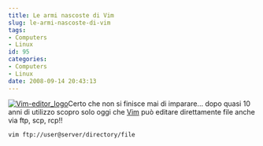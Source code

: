 ```yaml
---
title: Le armi nascoste di Vim
slug: le-armi-nascoste-di-vim
tags:
- Computers
- Linux
id: 95
categories:
- Computers
- Linux
date: 2008-09-14 20:43:13
---
```


[![](/images/2012/04/vim-editor_logo.png?w=300 "Vim-editor_logo")](/images/2012/04/vim-editor_logo.png)Certo che non si finisce mai di imparare... dopo quasi 10 anni di utilizzo scopro solo oggi che [Vim](http://www.vim.org) può editare direttamente file anche via ftp, scp, rcp!!

`vim ftp://user@server/directory/file`

